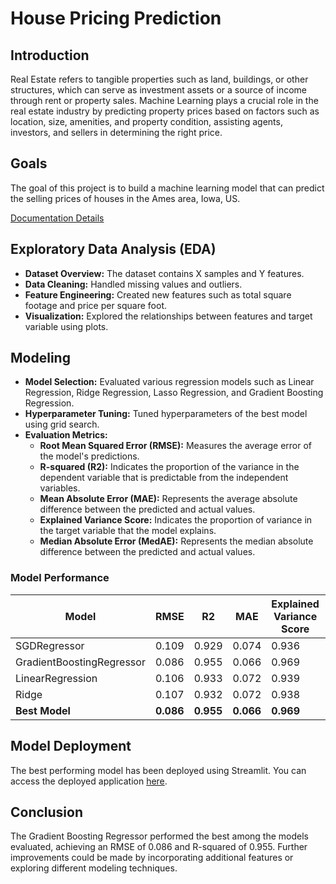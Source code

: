 # House Pricing Prediction

## Introduction
Real Estate refers to tangible properties such as land, buildings, or other structures, which can serve as investment assets or a source of income through rent or property sales. Machine Learning plays a crucial role in the real estate industry by predicting property prices based on factors such as location, size, amenities, and property condition, assisting agents, investors, and sellers in determining the right price.

## Goals
The goal of this project is to build a machine learning model that can predict the selling prices of houses in the Ames area, Iowa, US.

[Documentation Details](https://github.com/Theofilusarifin/House-Pricing-Prediction/blob/main/documentation.pdf)

## Exploratory Data Analysis (EDA)
- **Dataset Overview:** The dataset contains X samples and Y features.
- **Data Cleaning:** Handled missing values and outliers.
- **Feature Engineering:** Created new features such as total square footage and price per square foot.
- **Visualization:** Explored the relationships between features and target variable using plots.

## Modeling
- **Model Selection:** Evaluated various regression models such as Linear Regression, Ridge Regression, Lasso Regression, and Gradient Boosting Regression.
- **Hyperparameter Tuning:** Tuned hyperparameters of the best model using grid search.
- **Evaluation Metrics:**
    - **Root Mean Squared Error (RMSE):** Measures the average error of the model's predictions.
    - **R-squared (R2):** Indicates the proportion of the variance in the dependent variable that is predictable from the independent variables.
    - **Mean Absolute Error (MAE):** Represents the average absolute difference between the predicted and actual values.
    - **Explained Variance Score:** Indicates the proportion of variance in the target variable that the model explains.
    - **Median Absolute Error (MedAE):** Represents the median absolute difference between the predicted and actual values.

### Model Performance
| Model                      | RMSE  | R2    | MAE   | Explained Variance Score | MedAE |
|----------------------------|-------|-------|-------|--------------------------|-------|
| SGDRegressor               | 0.109 | 0.929 | 0.074 | 0.936                    | 0.050 |
| GradientBoostingRegressor | 0.086 | 0.955 | 0.066 | 0.969                    | 0.052 |
| LinearRegression           | 0.106 | 0.933 | 0.072 | 0.939                    | 0.053 |
| Ridge                      | 0.107 | 0.932 | 0.072 | 0.938                    | 0.052 |
| **Best Model**             | **0.086** | **0.955** | **0.066** | **0.969** | **0.052** |

## Model Deployment
The best performing model has been deployed using Streamlit. You can access the deployed application [here](link_to_streamlit_app).

## Conclusion
The Gradient Boosting Regressor performed the best among the models evaluated, achieving an RMSE of 0.086 and R-squared of 0.955. Further improvements could be made by incorporating additional features or exploring different modeling techniques.
